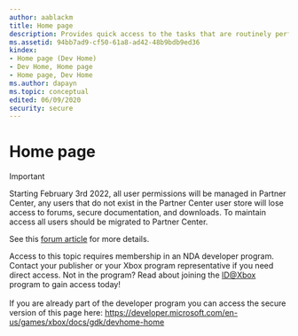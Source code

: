 ```yaml
---
author: aablackm
title: Home page
description: Provides quick access to the tasks that are routinely performed on a development console.
ms.assetid: 94bb7ad9-cf50-61a8-ad42-48b9bdb9ed36
kindex:
- Home page (Dev Home)
- Dev Home, Home page
- Home page, Dev Home
ms.author: dapayn
ms.topic: conceptual
edited: 06/09/2020
security: secure
---
```


# Home page
> [!IMPORTANT]
> Starting February 3rd 2022, all user permissions will be managed in Partner Center, any users that do not exist in the Partner Center user store will lose access to forums, secure documentation, and downloads. To maintain access all users should be migrated to Partner Center. <p></p>See this <a href="https://forums.xboxlive.com/articles/132187/breaking-change-user-access-for-forums-secure-docu.html">forum article</a> for more details.  

 Access to this topic requires membership in an NDA developer program. Contact your publisher or your Xbox program representative if you need direct access. Not in the program? Read about joining the <a href="https://www.xbox.com/Developers/id">ID@Xbox</a> program to gain access today!  <br/><br/>If you are already part of the developer program you can access the secure version of this page here: <a target="_blank" href="https://developer.microsoft.com/en-us/games/xbox/docs/gdk/devhome-home">https://developer.microsoft.com/en-us/games/xbox/docs/gdk/devhome-home</a>